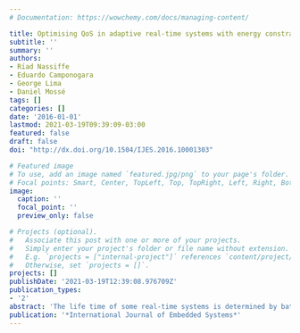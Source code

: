 ```yaml
---
# Documentation: https://wowchemy.com/docs/managing-content/

title: Optimising QoS in adaptive real-time systems with energy constraint varying  CPU frequency
subtitle: ''
summary: ''
authors:
- Rı́ad Nassiffe
- Eduardo Camponogara
- George Lima
- Daniel Mossé
tags: []
categories: []
date: '2016-01-01'
lastmod: 2021-03-19T09:39:09-03:00
featured: false
draft: false
doi: "http://dx.doi.org/10.1504/IJES.2016.10001303"

# Featured image
# To use, add an image named `featured.jpg/png` to your page's folder.
# Focal points: Smart, Center, TopLeft, Top, TopRight, Left, Right, BottomLeft, Bottom, BottomRight.
image:
  caption: ''
  focal_point: ''
  preview_only: false

# Projects (optional).
#   Associate this post with one or more of your projects.
#   Simply enter your project's folder or file name without extension.
#   E.g. `projects = ["internal-project"]` references `content/project/deep-learning/index.md`.
#   Otherwise, set `projects = []`.
projects: []
publishDate: '2021-03-19T12:39:08.976709Z'
publication_types:
- '2'
abstract: 'The life time of some real-time systems is determined by batteries, thus necessitating a mechanism for energy management. These systems must consider not only schedulability constraints to ensure temporal correctness, but also their energy limitations to accomplish their considered mission. Moreover, it is still desired that the system provides services with the best possible quality. This work presents a problem of selecting the frequency for each task to fulfil the system goal, while considering issues of schedulability and energy consumption. The problem is formulated in mathematical programming and solved with a convex-optimisation algorithm. It is assumed that CPU frequency can be selected continuously within a given range. The system reconfiguration scheme assumes the earliest deadline first (EDF) policy, with soft and hard real-time tasks managed by some bandwidth reservation scheme. The effectiveness of the proposed solution is shown through numerical and simulation analysis.'
publication: '*International Journal of Embedded Systems*'
---
```


